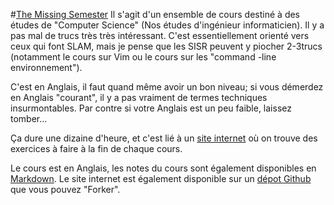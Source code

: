 #[The Missing Semester](https://www.youtube.com/playlist?list=PLyzOVJj3bHQuloKGG59rS43e29ro7I57J)
Il s'agit d'un ensemble de cours destiné à des études de "Computer Science" (Nos études d'ingénieur informaticien).
Il y a pas mal de trucs très très intéressant.
C'est essentiellement orienté vers ceux qui font SLAM, mais je pense que les SISR peuvent y piocher 2-3trucs (notamment le cours sur Vim ou le cours sur les "command -line environnement").

C'est en Anglais, il faut quand même avoir un bon niveau; si vous démerdez en Anglais "courant", il y a pas vraiment de termes techniques insurmontables. 
Par contre si votre Anglais est un peu faible, laissez tomber...

Ça dure une dizaine d'heure, et c'est lié à un [site internet](https://missing.csail.mit.edu/) où on trouve des exercices à faire à la fin de chaque cours.

Le cours est en Anglais, les notes du cours sont également disponibles en [Markdown](Markdown.md).
Le site internet est également disponible sur un [dépot Github](https://github.com/missing-semester/missing-semester) que vous pouvez "Forker".

